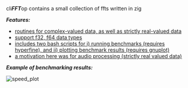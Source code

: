 cli***FFT***op contains a small collection of ffts written in zig

***Features:***

* <ins> routines for complex-valued data, as well as strictly real-valued data
* <ins> support f32, f64 data types
* <ins> includes two bash scripts for i) running benchmarks (requires hyperfine), and ii) plotting benchmark results (requires gnuplot)
* <ins> a motivation here was for audio processing (strictly real valued data)

***Example of benchmarking results:***

![speed_plot](https://github.com/BlueAlmost/cliFFTop/assets/100024520/ae6c0026-492e-4798-841f-2a8ab4efe657)
